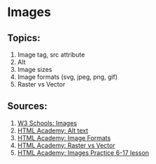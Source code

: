 # Images

## Topics:

1. Image tag, src attribute
2. Alt
3. Image sizes
4. Image formats (svg, jpeg, png, gif)
5. Raster vs Vector

## Sources:

1. [W3 Schools: Images](https://www.w3schools.com/html/html_images.asp)
2. [HTML Academy: Alt text](https://htmlacademy.ru/blog/boost/frontend/alt-text)
3. [HTML Academy: Image Formats](https://htmlacademy.ru/blog/boost/frontend/image-formats)
4. [HTML Academy: Raster vs Vector](https://htmlacademy.ru/blog/boost/frontend/rastr-vector)
5. [HTML Academy: Images Practice 6-17 lesson](https://htmlacademy.ru/courses/305)
